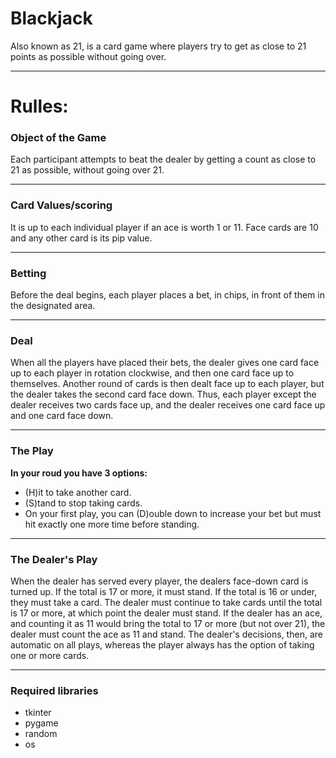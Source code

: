 # Blackjack
Also known as 21, is a card game where players try to get as close to 21 points as possible without going over.

---

# Rulles:

### Object of the Game

Each participant attempts to beat the dealer by getting a count as close to 21 as possible, without going over 21.

---
### Card Values/scoring

It is up to each individual player if an ace is worth 1 or 11. Face cards are 10 and any other card is its pip value.

---
### Betting

Before the deal begins, each player places a bet, in chips, in front of them in the designated area.

---
### Deal

When all the players have placed their bets, the dealer gives one card face up to each player in rotation clockwise, and then one card face up to themselves. Another round of cards is then dealt face up to each player, but the dealer takes the second card face down. Thus, each player except the dealer receives two cards face up, and the dealer receives one card face up and one card face down.

---
### The Play

**In your roud you have 3 options:**
- (H)it to take another card.
- (S)tand to stop taking cards.
- On your first play, you can (D)ouble down to increase your bet but must hit exactly one more time before standing.
---
### The Dealer's Play

When the dealer has served every player, the dealers face-down card is turned up. If the total is 17 or more, it must stand. If the total is 16 or under, they must take a card. The dealer must continue to take cards until the total is 17 or more, at which point the dealer must stand. If the dealer has an ace, and counting it as 11 would bring the total to 17 or more (but not over 21), the dealer must count the ace as 11 and stand. The dealer's decisions, then, are automatic on all plays, whereas the player always has the option of taking one or more cards.

---

### Required libraries

- tkinter
- pygame
- random
- os
